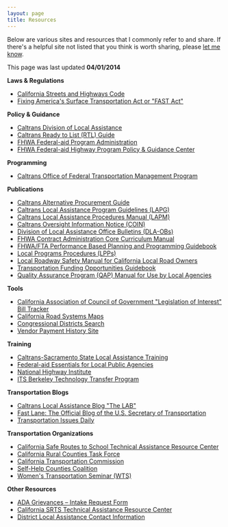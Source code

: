 ```yaml
---
layout: page
title: Resources
---
```


Below are various sites and resources that I commonly refer to and share. If there's a helpful site not listed that you think is worth sharing, please [let me know](/contact.html). 

This page was last updated **04/01/2014**

**Laws & Regulations**

* [California Streets and Highways Code][0]
* [Fixing America's Surface Transportation Act or "FAST Act"](https://www.fhwa.dot.gov/fastact/)


**Policy & Guidance**

* [Caltrans Division of Local Assistance][4]
* [Caltrans Ready to List (RTL) Guide][5]
* [FHWA Federal-aid Program Administration][6]
* [FHWA Federal-aid Highway Program Policy & Guidance Center][40]

**Programming**

* [Caltrans Office of Federal Transportation Management Program][8]

**Publications**

* [Caltrans Alternative Procurement Guide][9]
* [Caltrans Local Assistance Program Guidelines (LAPG)][10]
* [Caltrans Local Assistance Procedures Manual (LAPM)][11]
* [Caltrans Oversight Information Notice (COIN)][12]
* [Division of Local Assistance Office Bulletins (DLA-OBs)][13]
* [FHWA Contract Administration Core Curriculum Manual][14]
* [FHWA/FTA Performance Based Planning and Programming Guidebook][15]
* [Local Programs Procedures (LPPs)][16]
* [Local Roadway Safety Manual for California Local Road Owners][17]
* [Transportation Funding Opportunities Guidebook][18]
* [Quality Assurance Program (QAP) Manual for Use by Local Agencies][19]

**Tools**

* [California Association of Council of Government "Legislation of Interest" Bill Tracker][20]
* [California Road Systems Maps][21]
* [Congressional Districts Search][23]
* [Vendor Payment History Site][25]

**Training**

* [Caltrans-Sacramento State Local Assistance Training][26]
* [Federal-aid Essentials for Local Public Agencies][27]
* [National Highway Institute][28]
* [ITS Berkeley Technology Transfer Program][29]

**Transportation Blogs**

* [Caltrans Local Assistance Blog "The LAB"](http://localassistanceblog.com)
* [Fast Lane: The Official Blog of the U.S. Secretary of Transportation][30]
* [Transportation Issues Daily][31]

**Transportation Organizations**

* [California Safe Routes to School Technical Assistance Resource Center][32]
* [California Rural Counties Task Force][33]
* [California Transportation Commission](http://catc.ca.gov)
* [Self-Help Counties Coalition][34]
* [Women's Transportation Seminar (WTS)][35]

**Other Resources**

* [ADA Grievances – Intake Request Form][30]
* [California SRTS Technical Assistance Resource Center][36]
* [District Local Assistance Contact Information][38]

[0]: http://www.leginfo.ca.gov/cgi-bin/calawquery?codesection=shc
[4]: http://www.dot.ca.gov/hq/LocalPrograms/
[5]: http://www.dot.ca.gov/hq/esc/oe/specifications/rtl_guide/
[6]: http://www.fhwa.dot.gov/federalaid/
[8]: http://www.dot.ca.gov/hq/transprog/oftmp.htm
[9]: http://www.dot.ca.gov/hq/oppd/contracting/AlternativeProcurementGuide.pdf
[10]: http://www.dot.ca.gov/hq/LocalPrograms/lam/lapg.htm
[11]: http://www.dot.ca.gov/hq/LocalPrograms/lam/lapm.htm
[12]: http://www.dot.ca.gov/hq/LocalPrograms/COIN/index.htm
[13]: http://www.dot.ca.gov/hq/LocalPrograms/DLA_OB/DLA_OB.htm
[14]: http://www.fhwa.dot.gov/programadmin/contracts/coretoc.cfm
[15]: http://www.fhwa.dot.gov/planning/performance_based_planning/pbpp_guidebook/index.cfm
[16]: http://www.dot.ca.gov/hq/LocalPrograms/lpp/lpp1r1.htm
[17]: http://www.dot.ca.gov/hq/LocalPrograms/HSIP/safetymanual-2012-04-22.pdf
[18]: http://www.dot.ca.gov/hq/LocalPrograms/lam/Transportation_Funding_Guidebook.pdf
[19]: http://www.dot.ca.gov/hq/LocalPrograms/public/QAP_Manual.pdf
[20]: http://www.calcog.org/billtrack
[21]: http://www.dot.ca.gov/hq/tsip/hseb/crs_maps/
[23]: http://www.house.gov/representatives/find/
[25]: http://www.dot.ca.gov/hq/payhist/index.php/search
[26]: http://www.cce.csus.edu/conferences/caltrans/localAssistance/index.cfm
[27]: http://www.fhwa.dot.gov/federal-aidessentials/
[28]: http://www.nhi.fhwa.dot.gov/default.aspx
[29]: http://www.techtransfer.berkeley.edu
[30]: http://www.dot.gov/blog/fastlane
[31]: http://www.transportationissuesdaily.com/
[32]: http://www.casaferoutestoschool.org/
[33]: http://ruralcountiestaskforce.org/index.html
[34]: http://www.selfhelpcounties.org
[35]: https://www.wtsinternational.org
[36]: http://www.casaferoutestoschool.org
[38]: http://www.dot.ca.gov/hq/LocalPrograms/dlae.htm
[40]: http://www.fhwa.dot.gov/pgc/
